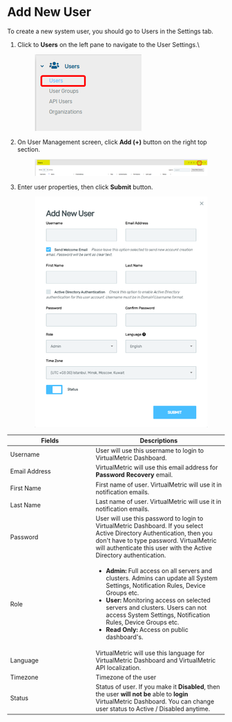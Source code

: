 # Add New User

To create a new system user, you should go to Users in the Settings tab.

1.  Click to **Users** on the left pane to navigate to the User Settings.\


    <div align="left">

    <figure><img src="../../../.gitbook/assets/image (502).png" alt=""><figcaption></figcaption></figure>

    </div>
2.  On User Management screen, click **Add (+)** button on the right top section.

    <figure><img src="../../../.gitbook/assets/image (503).png" alt=""><figcaption></figcaption></figure>
3.  Enter user properties, then click **Submit** button.

    <div align="left">

    <figure><img src="../../../.gitbook/assets/image (506).png" alt="" width="447"><figcaption></figcaption></figure>

    </div>



<table><thead><tr><th width="184">Fields</th><th>Descriptions</th></tr></thead><tbody><tr><td>Username</td><td>User will use this username to login to VirtualMetric Dashboard.</td></tr><tr><td>Email Address</td><td>VirtualMetric will use this email address for <strong>Password Recovery</strong> email.</td></tr><tr><td>First Name</td><td>First name of user. VirtualMetric will use it in notification emails.</td></tr><tr><td>Last Name</td><td>Last name of user. VirtualMetric will use it in notification emails.</td></tr><tr><td>Password</td><td>User will use this password to login to VirtualMetric Dashboard. If you select Active Directory Authentication, then you don't have to type password. VirtualMetric will authenticate this user with the Active Directory authentication.</td></tr><tr><td>Role</td><td><p></p><ul><li><strong>Admin:</strong> Full access on all servers and clusters. Admins can update all System Settings, Notification Rules, Device Groups etc.</li><li><strong>User:</strong> Monitoring access on selected servers and clusters. Users can not access System Settings, Notification Rules, Device Groups etc.</li><li><strong>Read Only:</strong> Access on public dashboard's. </li></ul><p></p></td></tr><tr><td>Language</td><td>VirtualMetric will use this language for VirtualMetric Dashboard and VirtualMetric API localization.</td></tr><tr><td>Timezone</td><td>Timezone of the user</td></tr><tr><td>Status</td><td>Status of user. If you make it <strong>Disabled</strong>, then the user <strong>will not be</strong> able to <strong>login</strong> VirtualMetric Dashboard. You can change user status to Active / Disabled anytime.</td></tr></tbody></table>
